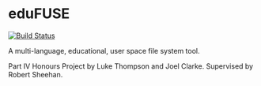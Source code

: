 # eduFUSE
[![Build Status](https://travis-ci.com/lukethompsxn/edufuse.svg?token=gDeffs2syumfbfyPNXfM&branch=master)](https://travis-ci.com/lukethompsxn/edufuse)

A multi-language, educational, user space file system tool.

Part IV Honours Project by Luke Thompson and Joel Clarke. Supervised by Robert Sheehan.
